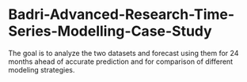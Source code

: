 # Badri-Advanced-Research-Time-Series-Modelling-Case-Study
The goal is to analyze the two datasets and forecast using them for 24 months ahead of accurate prediction and for comparison of different modeling strategies.
